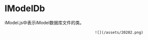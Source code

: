 # **IModelDb**

iModel.js中表示iModel数据库文件的类。

                                             ![](/assets/20202.png)

